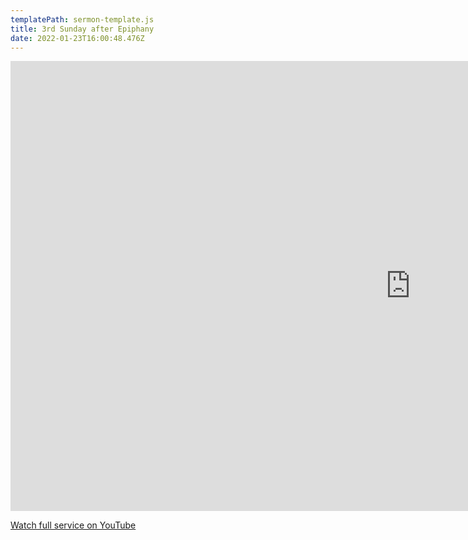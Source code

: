 ```yaml
---
templatePath: sermon-template.js
title: 3rd Sunday after Epiphany
date: 2022-01-23T16:00:48.476Z
---
```

<iframe width="1280" height="720" src="https://www.youtube.com/embed/4mBfSYcK_aw?t=2289" title="YouTube video player" frameborder="0" allow="accelerometer; autoplay; clipboard-write; encrypted-media; gyroscope; picture-in-picture" allowfullscreen></iframe>

[Watch full service on YouTube](https://youtu.be/4mBfSYcK_aw)